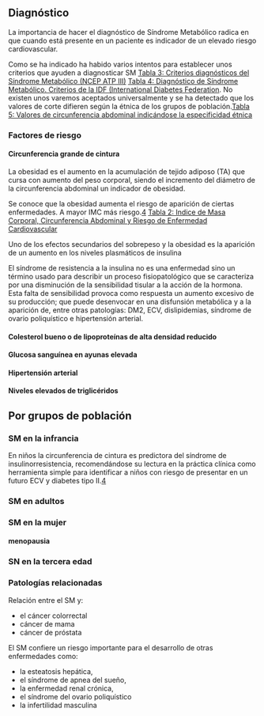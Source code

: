 ## Diagnóstico

La importancia de hacer el diagnóstico de Síndrome Metabólico radica en que cuando está presente en un paciente es indicador de un elevado riesgo cardiovascular.

Como se ha indicado ha habido varios intentos para establecer unos criterios que ayuden a diagnosticar SM [Tabla 3: Criterios diagnósticos del Síndrome Metabólico (NCEP ATP III)](#tabla-3) [Tabla 4: Diagnóstico de Síndrome Metabólico. Criterios de la IDF (International Diabetes Federation](#tabla-4). No existen unos varemos aceptados universalmente y se ha detectado que los valores de corte difieren según la étnica de los grupos de población.[Tabla 5: Valores de circunferencia abdominal indicándose la especificidad étnica](#tabla-5)

### Factores de riesgo

#### Circunferencia grande de cintura

La obesidad es el aumento en la acumulación de tejido adiposo (TA) que cursa con aumento del peso corporal, siendo el incremento del diámetro de la circunferencia abdominal un indicador de obesidad.

Se conoce que la obesidad aumenta el riesgo de aparición de ciertas enfermedades. A mayor IMC más riesgo.[4](#4) [Tabla 2: Indice de Masa Corporal, Circunferencia Abdominal y Riesgo de Enfermedad Cardiovascular](#tabla-2)

Uno de los efectos secundarios del sobrepeso y la obesidad es la aparición de un aumento en los niveles plasmáticos de insulina

El síndrome de resistencia a la insulina no es una enfermedad sino un término usado para describir un proceso fisiopatológico que se caracteriza por una disminución de la sensibilidad tisular a la acción de la hormona. Esta falta de sensibilidad provoca como respuesta un aumento excesivo de su producción; que puede desenvocar en una disfunsión metabólica y a la aparición de, entre otras patologías: DM2, ECV, dislipidemias, síndrome de ovario poliquístico e hipertensión arterial.




#### Colesterol bueno o de lipoproteínas de alta densidad reducido
#### Glucosa sanguínea en ayunas elevada
#### Hipertensión arterial
#### Niveles elevados de triglicéridos





## Por grupos de población
### SM en la infrancia

En niños la circunferencia de cintura es predictora del síndrome de insulinorresistencia, recomendándose su lectura en la práctica clínica como herramienta simple para identificar a niños con riesgo de presentar en un futuro ECV y diabetes tipo II.[4](#4)


### SM en adultos
### SM en la mujer
#### menopausia
### SN en la tercera edad

### Patologías relacionadas

Relación entre el SM y:

- el cáncer colorrectal
- cáncer de mama
- cáncer de próstata

El SM confiere un riesgo importante para el desarrollo de otras enfermedades como:

- la esteatosis hepática,
- el síndrome de apnea del sueño,
- la enfermedad renal crónica,
- el síndrome del ovario poliquístico
- la infertilidad masculina


